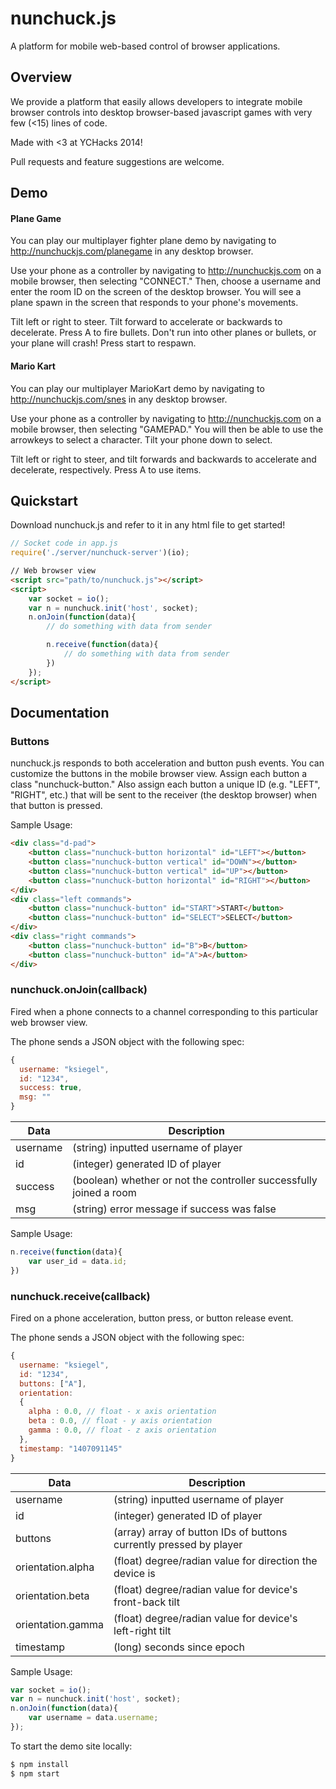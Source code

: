 # nunchuck.js

A platform for mobile web-based control of browser applications.

Overview
--------

We provide a platform that easily allows developers to integrate mobile browser controls into desktop browser-based javascript games with very few (<15) lines of code.

Made with <3 at YCHacks 2014! 

Pull requests and feature suggestions are welcome.

Demo
------

#### Plane Game

You can play our multiplayer fighter plane demo by navigating to http://nunchuckjs.com/planegame in any desktop browser.

Use your phone as a controller by navigating to http://nunchuckjs.com on a mobile browser, then selecting "CONNECT." Then, choose a username and enter the room ID on the screen of the desktop browser. You will see a plane spawn in the screen that responds to your phone's movements.

Tilt left or right to steer. Tilt forward to accelerate or backwards to decelerate. Press A to fire bullets. Don't run into other planes or bullets, or your plane will crash! Press start to respawn.

#### Mario Kart

You can play our multiplayer MarioKart demo by navigating to http://nunchuckjs.com/snes in any desktop browser.

Use your phone as a controller by navigating to http://nunchuckjs.com on a mobile browser, then selecting "GAMEPAD." You will then be able to use the arrowkeys to select a character. Tilt your phone down to select.

Tilt left or right to steer, and tilt forwards and backwards to accelerate and decelerate, respectively. Press A to use items.


Quickstart
----------

Download nunchuck.js and refer to it in any html file to get started!

```javascript
// Socket code in app.js
require('./server/nunchuck-server')(io);
```

```html
// Web browser view
<script src="path/to/nunchuck.js"></script>
<script>
	var socket = io();
	var n = nunchuck.init('host', socket);
    n.onJoin(function(data){
        // do something with data from sender

        n.receive(function(data){
        	// do something with data from sender
        })
    });
</script>
```

Documentation
-------------

### Buttons

nunchuck.js responds to both acceleration and button push events. You can customize the buttons in the mobile browser view. Assign each button a class "nunchuck-button." Also assign each button a unique ID (e.g. "LEFT", "RIGHT", etc.) that will be sent to the receiver (the desktop browser) when that button is pressed.

Sample Usage:
```html
<div class="d-pad">
    <button class="nunchuck-button horizontal" id="LEFT"></button>
    <button class="nunchuck-button vertical" id="DOWN"></button>
    <button class="nunchuck-button vertical" id="UP"></button>
    <button class="nunchuck-button horizontal" id="RIGHT"></button>
</div>
<div class="left commands">
    <button class="nunchuck-button" id="START">START</button>
    <button class="nunchuck-button" id="SELECT">SELECT</button>
</div>
<div class="right commands">
	<button class="nunchuck-button" id="B">B</button>
	<button class="nunchuck-button" id="A">A</button>
</div>
```

### nunchuck.onJoin(callback)

Fired when a phone connects to a channel corresponding to this particular web browser view.

The phone sends a JSON object with the following spec:
```javascript
{
  username: "ksiegel",
  id: "1234",
  success: true,
  msg: ""
}
```

Data              | Description                               
----------------- | -----------------------------------------------------
username          | (string) inputted username of player 
id                | (integer) generated ID of player 
success           | (boolean) whether or not the controller successfully joined a room
msg               | (string) error message if success was false

Sample Usage:
```javascript
n.receive(function(data){
	var user_id = data.id;
})
```


### nunchuck.receive(callback)

Fired on a phone acceleration, button press, or button release event.

The phone sends a JSON object with the following spec:
```javascript
{
  username: "ksiegel",
  id: "1234",
  buttons: ["A"],
  orientation: 
  {
    alpha : 0.0, // float - x axis orientation
    beta : 0.0, // float - y axis orientation
    gamma : 0.0, // float - z axis orientation
  },
  timestamp: "1407091145"
}
```

Data              | Description                               
----------------- | ---------------------------------------------------
username          | (string) inputted username of player 
id                | (integer) generated ID of player 
buttons           | (array) array of button IDs of buttons currently pressed by player
orientation.alpha | (float) degree/radian value for direction the device is
orientation.beta  | (float) degree/radian value for device's front-back tilt
orientation.gamma | (float) degree/radian value for device's left-right tilt  
timestamp         | (long) seconds since epoch

Sample Usage:
```javascript
var socket = io();
var n = nunchuck.init('host', socket);
n.onJoin(function(data){
	var username = data.username;
});
```


To start the demo site locally:

```sh
$ npm install
$ npm start
```

